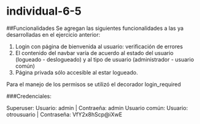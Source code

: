 # individual-6-5

##Funcionalidades Se agregan las siguientes funcionalidades a las ya desarrolladas en el ejercicio anterior:

1. Login con página de bienvenida al usuario: verificación de errores
2. El contenido del navbar varía de acuerdo al estado del usuario (logueado - deslogueado) y al tipo de usuario (administrador - usuario común)
3. Página privada sólo accesible al estar logueado.

Para el manejo de los permisos se utilizó el decorador login_required

###Credenciales:

Superuser: Usuario: admin | Contraeña: admin Usuario común: Usuario: otrousuario | Contraseña: VfY2x8hScp@iXwE
